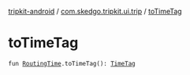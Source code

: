 [tripkit-android](../index.md) / [com.skedgo.tripkit.ui.trip](index.md) / [toTimeTag](./to-time-tag.md)

# toTimeTag

`fun `[`RoutingTime`](-routing-time.md)`.toTimeTag(): `[`TimeTag`](../com.skedgo.android.common.model/-time-tag/index.md)